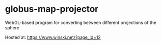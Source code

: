 # globus-map-projector
WebGL-based program for converting between different projections of the sphere

Hosted at: https://www.winski.net/?page_id=12
